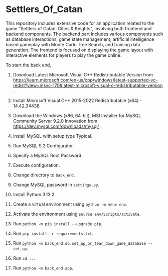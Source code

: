 # Settlers_Of_Catan

This repository includes extensive code for an application related to the game "Settlers of Catan: Cities & Knights", involving both frontend and backend components. The backend part includes various components such as database interactions, game state management, artificial intelligence based gameplay with Monte Carlo Tree Search, and training data generation. The frontend is focused on displaying the game layout with interactive elements for players to play the game online.

To start the back end,

1. Download Latest Microsoft Visual C++ Redistributable Version from https://learn.microsoft.com/en-us/cpp/windows/latest-supported-vc-redist?view=msvc-170#latest-microsoft-visual-c-redistributable-version .

2. Install Microsoft Visual C++ 2015-2022 Redistributable (x64) - 14.42.34438.

3. Download the Windows (x86, 64-bit), MSI Installer for MySQL Community Server 9.2.0 Innovation from https://dev.mysql.com/downloads/mysql/ .

4. Install MySQL with setup type Typical.

5. Run MySQL 9.2 Configurator.

6. Specify a MySQL Root Password.

7. Execute configuration.

8. Change directory to `back_end`.

9. Change MySQL password in `settings.py`.

10. Install Python 3.13.2.

11. Create a virtual environment using `python -m venv env`.

12. Activate the environment using `source env/Scripts/activate`.

10. Run `python -m pip install --upgrade pip`.

13. Run `pip install -r requirements.txt`.

14. Run `python -m back_end.db.set_up_or_tear_down_game_database --set_up`.

15. Run `cd ..`.

16. Run `python -m back_end.app`.